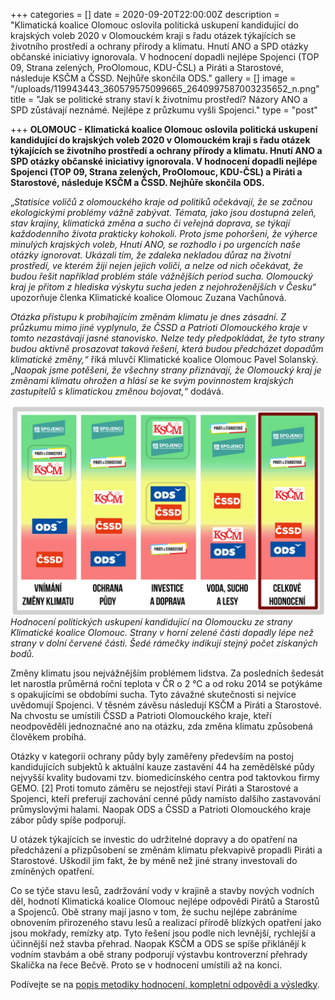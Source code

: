 +++
categories = []
date = 2020-09-20T22:00:00Z
description = "Klimatická koalice Olomouc oslovila politická uskupení kandidující do krajských voleb 2020 v Olomouckém kraji s řadu otázek týkajících se životního prostředí a ochrany přírody a klimatu. Hnutí ANO a SPD otázky občanské iniciativy ignorovala. V hodnocení dopadli nejlépe Spojenci (TOP 09, Strana zelených, ProOlomouc, KDU-ČSL) a Piráti a Starostové, následuje KSČM a ČSSD. Nejhůře skončila ODS."
gallery = []
image = "/uploads/119943443_360579575099665_2640997587003235652_n.png"
title = "Jak se politické strany staví k životnímu prostředí? Názory ANO a SPD zůstávají neznámé. Nejlépe z průzkumu vyšli Spojenci."
type = "post"

+++
**OLOMOUC - Klimatická koalice Olomouc oslovila politická uskupení kandidující do krajských voleb 2020 v Olomouckém kraji s řadu otázek týkajících se životního prostředí a ochrany přírody a klimatu. Hnutí ANO a SPD otázky občanské iniciativy ignorovala. V hodnocení dopadli nejlépe Spojenci (TOP 09, Strana zelených, ProOlomouc, KDU-ČSL) a Piráti a Starostové, následuje KSČM a ČSSD. Nejhůře skončila ODS.**

„_Statisíce voličů z olomouckého kraje od politiků očekávají, že se začnou ekologickými problémy vážně zabývat. Témata, jako jsou dostupná zeleň, stav krajiny, klimatická změna a sucho či veřejná doprava, se týkají každodenního života prakticky kohokoli. Proto jsme pohoršeni, že výherce minulých krajských voleb, Hnutí ANO, se rozhodlo i po urgencích naše otázky ignorovat. Ukázali tím, že zdaleka nekladou důraz na životní prostředí, ve kterém žijí nejen jejich voliči, a nelze od nich očekávat, že budou řešit například problém stále vážnějších period sucha. Olomoucký kraj je přitom z hlediska výskytu sucha jeden z nejohroženějších v Česku“_ upozorňuje členka Klimatické koalice Olomouc Zuzana Vachůnová.

_Otázka přístupu k probíhajícím změnám klimatu je dnes zásadní. Z průzkumu mimo jiné vyplynulo, že ČSSD a Patrioti Olomouckého kraje v tomto nezastávají jasné stanovisko. Nelze tedy předpokládat, že tyto strany budou aktivně prosazovat taková řešení, která budou předcházet dopadům klimatické změny,“_ říká mluvčí Klimatické koalice Olomouc Pavel Solanský. „_Naopak jsme potěšeni, že všechny strany přiznávají, že Olomoucký kraj je změnami klimatu ohrožen a hlásí se ke svým povinnostem krajských zastupitelů s klimatickou změnou bojovat,“_ dodává.

![](/uploads/119943443_360579575099665_2640997587003235652_n.png)  
_Hodnocení politických uskupení kandidující na Olomoucku ze strany Klimatické koalice Olomouc. Strany v horní zelené části dopadly lépe než strany v dolní červené části. Šedé rámečky indikují stejný počet získaných bodů._

Změny klimatu jsou nejvážnějším problémem lidstva. Za posledních šedesát let narostla průměrná roční teplota v ČR o 2 °C a od roku 2014 se potýkáme s opakujícími se obdobími sucha. Tyto závažné skutečnosti si nejvíce uvědomují Spojenci. V těsném závěsu následují KSČM a Piráti a Starostové. Na chvostu se umístili ČSSD a Patrioti Olomouckého kraje, kteří neodpověděli jednoznačné ano na otázku, zda změna klimatu způsobená člověkem probíhá.

Otázky v kategorii ochrany půdy byly zaměřeny především na postoj kandidujících subjektů k aktuální kauze zastavění 44 ha zemědělské půdy nejvyšší kvality budovami tzv. biomedicínského centra pod taktovkou firmy GEMO. \[2\] Proti tomuto záměru se nejostřeji staví Piráti a Starostové a Spojenci, kteří preferují zachování cenné půdy namísto dalšího zastavování průmyslovými halami. Naopak ODS a ČSSD a Patrioti Olomouckého kraje zábor půdy spíše podporují.

U otázek týkajících se investic do udržitelné dopravy a do opatření na předcházení a přizpůsobení se změnám klimatu překvapivě propadli Piráti a Starostové. Uškodil jim fakt, že by méně než jiné strany investovali do zmíněných opatření.

Co se týče stavu lesů, zadržování vody v krajině a stavby nových vodních děl, hodnotí Klimatická koalice Olomouc nejlépe odpovědi Pirátů a Starostů a Spojenců. Obě strany mají jasno v tom, že suchu nejlépe zabráníme obnovením přirozeného stavu lesů a realizací přírodě blízkých opatření jako jsou mokřady, remízky atp. Tyto řešení jsou podle nich levnější, rychlejší a účinnější než stavba přehrad. Naopak KSČM a ODS se spíše přiklánějí k vodním stavbám a obě strany podporují výstavbu kontroverzní přehrady Skalička na řece Bečvě. Proto se v hodnocení umístili až na konci.

Podívejte se na [popis metodiky hodnocení, kompletní odpovědi a výsledky](/uploads/dotaznik_krajke_volby_2020_final.pdf).